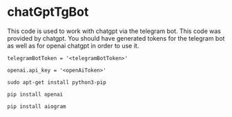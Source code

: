 # chatGptTgBot

This code is used to work with chatgpt via the telegram bot. This code was provided by chatgpt. You should have generated tokens for the telegram bot as well as for openai chatgpt in order to use it.

`telegramBotToken = '<telegramBotToken>'`

`openai.api_key = '<openAiToken>'`

`sudo apt-get install python3-pip`

`pip install openai`

`pip install aiogram`